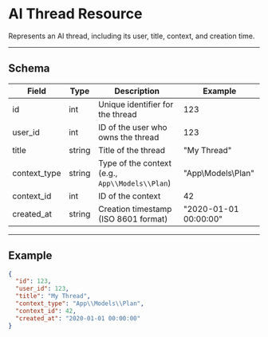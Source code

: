 # AI Thread Resource

Represents an AI thread, including its user, title, context, and creation time.


---

## Schema
| Field        | Type    | Description                                 | Example                |
|--------------|---------|---------------------------------------------|------------------------|
| id           | int     | Unique identifier for the thread            | 123                    |
| user_id      | int     | ID of the user who owns the thread          | 123                    |
| title        | string  | Title of the thread                         | "My Thread"           |
| context_type  | string  | Type of the context (e.g., `App\\Models\\Plan`) | "App\\Models\\Plan"      |
| context_id    | int     | ID of the context                            | 42                     |
| created_at   | string  | Creation timestamp (ISO 8601 format)        | "2020-01-01 00:00:00"  |

---

## Example
```json
{
  "id": 123,
  "user_id": 123,
  "title": "My Thread",
  "context_type": "App\\Models\\Plan",
  "context_id": 42,
  "created_at": "2020-01-01 00:00:00"
}
```
